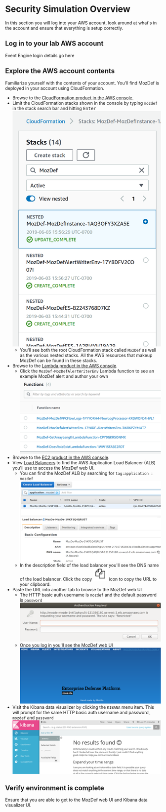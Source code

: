 # Security Simulation Overview

In this section you will log into your AWS account, look around at what's in the
account and ensure that everything is setup correctly.

## Log in to your lab AWS account

Event Engine login details go here

## Explore the AWS account contents

Familiarize yourself with the contents of your account. You'll find MozDef is
deployed in your account using CloudFormation. 

* Browse to the [CloudFormation product in the AWS console](https://us-west-2.console.aws.amazon.com/cloudformation/home).
* Limit the CloudFormation stacks shown in the console by typing `mozdef` in the
  stack search bar and hitting <kbd>Enter</kbd>
  ![Search for MozDef CloudFormation Stack](img/01-Search-for-MozDef-CloudFormation-Stack.png)
  * You'll see both the root CloudFormation stack called `MozDef` as well as
    the various nested stacks. All the AWS resources that makeup MozDef can be
    found in these stacks.
* Browse to the [Lambda product in the AWS console](https://us-west-2.console.aws.amazon.com/lambda/home).
  * Click the `MozDef-MozDefAlertWriterEnv` Lambda function to see an example
    MozDef alert and author your own
    ![MozDef Lambda functions](img/01-MozDef-Lambda-functions.png)
* Browse to the [EC2 product in the AWS console](https://us-west-2.console.aws.amazon.com/ec2/v2/home).
* View [Load Balancers](https://us-west-2.console.aws.amazon.com/ec2/v2/home?region=us-west-2#LoadBalancers:)
  to find the AWS Application Load Balancer (ALB) you'll use to access the MozDef
  web UI.
  * You can find the MozDef ALB by searching for `tag:application : mozdef`
    ![Search for MozDef Load Balancer](img/01-Search-for-MozDef-Load-Balancer.png)
  * In the description field of the load balancer you'll see the DNS name of the
    load balancer. Click the copy ![copy icon](img/01-Copy-icon.png) icon to
    copy the URL to your clipboard.
* Paste the URL into another tab to browse to the MozDef web UI
  * The HTTP basic auth username is `mozdef` and the default password is `password`
    ![MozDef basic auth prompt](img/01-MozDef-basic-auth-prompt.png)
  * Once you log in you'll see the MozDef web UI
    ![MozDef Web UI](img/01-MozDef-Web-UI.png)
* Visit the Kibana data visualizer by clicking the `KIBANA` menu item. This will
  prompt for the same HTTP basic auth username and password, `mozdef` and `password`
  ![MozDef Kibana UI](img/01-MozDef-Kibana-UI.png)

## Verify environment is complete

Ensure that you are able to get to the MozDef web UI and Kibana data visualizer
UI.
